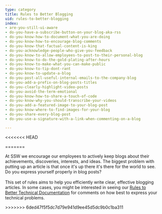 ```yaml
---
type: category
title: Rules to Better Blogging
uid: rules-to-better-blogging
index:
- are-you-still-ui-aware
- do-you-have-a-subscribe-button-on-your-blog-aka-rss
- do-you-know-how-to-document-what-you-are-doing
- do-you-know-how-to-encourage-blog-comments
- do-you-know-that-factual-content-is-king
- do-you-acknowledge-people-who-give-you-feedback
- do-you-know-to-allow-employees-to-post-to-their-personal-blog
- do-you-know-to-do-the-gold-plating-after-hours
- do-you-know-to-make-what-you-can-make-public
- do-you-know-to-tip-dont-rant
- do-you-know-to-update-a-blog
- do-you-post-all-useful-internal-emails-to-the-company-blog
- do-you-add-a-prefix-on-blog-posts-titles
- do-you-clearly-highlight-video-posts
- do-you-avoid-the-term-emotional
- do-you-know-how-to-share-a-touch-of-code
- do-you-know-why-you-should-transcribe-your-videos
- do-you-add-a-featured-image-to-your-blog-post
- do-you-know-where-to-find-images-for-your-blog
- do-you-share-every-blog-post
- do-you-use-a-signature-with-a-link-when-commenting-on-a-blog

---
```

<<<<<<< HEAD

=======
<p>​At SSW we encourage our employees to actively keep blogs about their achievements, discoveries, interests, and ideas. The biggest problem with putting up an article is that once it's up there it's there for the world to see. Do you express yourself properly in blog posts?<br><br>This set of rules aims to help you efficiently write clear, effective blogging articles. In some cases, you might be interested in seeing our <a href="http&#58;//www.ssw.com.au/ssw/standards/Rules/RulesToBetterTechnicalDocumentation.aspx">Rules to Better Technical Documentation</a>&#160;for comments on how best to express your technical problems.<br></p>
>>>>>>> 6ded47f5f5dc7d79e941d9ee45d5dc9b0c1ba311


